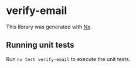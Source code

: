 # verify-email

This library was generated with [Nx](https://nx.dev).

## Running unit tests

Run `nx test verify-email` to execute the unit tests.
